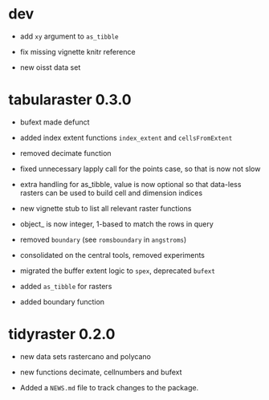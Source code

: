 # dev

* add `xy` argument to `as_tibble`

* fix missing vignette knitr reference

* new oisst data set

# tabularaster 0.3.0

* bufext made defunct

* added index extent functions `index_extent` and `cellsFromExtent`

* removed decimate function

* fixed unnecessary lapply call for the points case, so that is now not slow

* extra handling for as_tibble, value is now optional so that data-less rasters can be used to 
 build cell and dimension indices
 
* new vignette stub to list all relevant raster functions

* object_ is now integer, 1-based to match the rows in query

* removed `boundary` (see `romsboundary` in `angstroms`)

* consolidated on the central tools, removed experiments

* migrated the buffer extent logic to `spex`, deprecated `bufext`

* added `as_tibble` for rasters

* added boundary function

# tidyraster 0.2.0

* new data sets rastercano and polycano

* new functions decimate, cellnumbers and bufext

* Added a `NEWS.md` file to track changes to the package.



